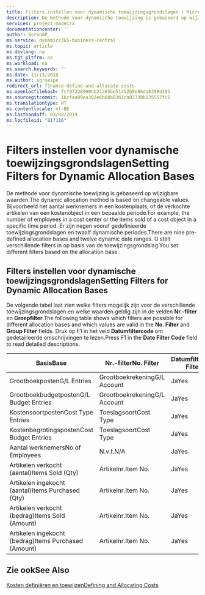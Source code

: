 ```yaml
---
title: Filters instellen voor dynamische toewijzingsgrondslagen | Microsoft Docs
description: De methode voor dynamische toewijzing is gebaseerd op wijzigbare waarden. Bijvoorbeeld het aantal werknemers in een kostenplaats, of de verkochte artikelen van een kostenobject in een bepaalde periode. Er zijn negen vooraf gedefinieerde toewijzingsgrondslagen en twaalf dynamische periodes. U stelt verschillende filters in op basis van de toewijzingsgrondslag.
services: project-madeira
documentationcenter: ''
author: SorenGP
ms.service: dynamics365-business-central
ms.topic: article
ms.devlang: na
ms.tgt_pltfrm: na
ms.workload: na
ms.search.keywords: ''
ms.date: 11/13/2018
ms.author: sgroespe
redirect_url: finance-define-and-allocate-costs
ms.openlocfilehash: fcf97328900bb21a85be51452b9e86da8398d195
ms.sourcegitcommit: 1bcfaa99ea302e6b84b8361ca02730b135557fc1
ms.translationtype: HT
ms.contentlocale: nl-BE
ms.lasthandoff: 03/08/2019
ms.locfileid: "817116"
---
```

# <a name="setting-filters-for-dynamic-allocation-bases"></a><span data-ttu-id="e4035-106">Filters instellen voor dynamische toewijzingsgrondslagen</span><span class="sxs-lookup"><span data-stu-id="e4035-106">Setting Filters for Dynamic Allocation Bases</span></span>
<span data-ttu-id="e4035-107">De methode voor dynamische toewijzing is gebaseerd op wijzigbare waarden.</span><span class="sxs-lookup"><span data-stu-id="e4035-107">The dynamic allocation method is based on changeable values.</span></span> <span data-ttu-id="e4035-108">Bijvoorbeeld het aantal werknemers in een kostenplaats, of de verkochte artikelen van een kostenobject in een bepaalde periode.</span><span class="sxs-lookup"><span data-stu-id="e4035-108">For example, the number of employees in a cost center or the items sold of a cost object in a specific time period.</span></span> <span data-ttu-id="e4035-109">Er zijn negen vooraf gedefinieerde toewijzingsgrondslagen en twaalf dynamische periodes.</span><span class="sxs-lookup"><span data-stu-id="e4035-109">There are nine pre-defined allocation bases and twelve dynamic date ranges.</span></span> <span data-ttu-id="e4035-110">U stelt verschillende filters in op basis van de toewijzingsgrondslag.</span><span class="sxs-lookup"><span data-stu-id="e4035-110">You set different filters based on the allocation base.</span></span>  

## <a name="setting-filters-for-dynamic-allocation-bases"></a><span data-ttu-id="e4035-111">Filters instellen voor dynamische toewijzingsgrondslagen</span><span class="sxs-lookup"><span data-stu-id="e4035-111">Setting Filters for Dynamic Allocation Bases</span></span>  
 <span data-ttu-id="e4035-112">De volgende tabel laat zien welke filters mogelijk zijn voor de verschillende toewijzingsgrondslagen en welke waarden geldig zijn in de velden **Nr.-filter** en **Groepfilter**.</span><span class="sxs-lookup"><span data-stu-id="e4035-112">The following table shows which filters are possible for different allocation bases and which values are valid in the **No. Filter** and **Group Filter** fields.</span></span> <span data-ttu-id="e4035-113">Druk op F1 in het veld **Datumfiltercode** om gedetailleerde omschrijvingen te lezen.</span><span class="sxs-lookup"><span data-stu-id="e4035-113">Press F1 in the **Date Filter Code** field to read detailed descriptions.</span></span>  

|<span data-ttu-id="e4035-114">**Basis**</span><span class="sxs-lookup"><span data-stu-id="e4035-114">**Base**</span></span>|<span data-ttu-id="e4035-115">**Nr.-filter**</span><span class="sxs-lookup"><span data-stu-id="e4035-115">**No. Filter**</span></span>|<span data-ttu-id="e4035-116">**Datumfiltercode**</span><span class="sxs-lookup"><span data-stu-id="e4035-116">**Date Filter Code**</span></span>|<span data-ttu-id="e4035-117">**Kostenplaatsfilter**</span><span class="sxs-lookup"><span data-stu-id="e4035-117">**Cost Center Filter**</span></span>|<span data-ttu-id="e4035-118">**Kostenobjectfilter**</span><span class="sxs-lookup"><span data-stu-id="e4035-118">**Cost Object Filter**</span></span>|<span data-ttu-id="e4035-119">**Groepfilter**</span><span class="sxs-lookup"><span data-stu-id="e4035-119">**Group Filter**</span></span>|  
|--------------|----------------------------------------|----------------------------------------------|------------------------------------------------|------------------------------------------------|------------------------------------------|  
|<span data-ttu-id="e4035-120">Grootboekposten</span><span class="sxs-lookup"><span data-stu-id="e4035-120">G/L Entries</span></span>|<span data-ttu-id="e4035-121">Grootboekrekening</span><span class="sxs-lookup"><span data-stu-id="e4035-121">G/L Account</span></span>|<span data-ttu-id="e4035-122">Ja</span><span class="sxs-lookup"><span data-stu-id="e4035-122">Yes</span></span>|<span data-ttu-id="e4035-123">Ja</span><span class="sxs-lookup"><span data-stu-id="e4035-123">Yes</span></span>|<span data-ttu-id="e4035-124">Ja</span><span class="sxs-lookup"><span data-stu-id="e4035-124">Yes</span></span>|<span data-ttu-id="e4035-125">N.v.t.</span><span class="sxs-lookup"><span data-stu-id="e4035-125">N/A</span></span>|  
|<span data-ttu-id="e4035-126">Grootboekbudgetposten</span><span class="sxs-lookup"><span data-stu-id="e4035-126">G/L Budget Entries</span></span>|<span data-ttu-id="e4035-127">Grootboekrekening</span><span class="sxs-lookup"><span data-stu-id="e4035-127">G/L Account</span></span>|<span data-ttu-id="e4035-128">Ja</span><span class="sxs-lookup"><span data-stu-id="e4035-128">Yes</span></span>|<span data-ttu-id="e4035-129">Ja</span><span class="sxs-lookup"><span data-stu-id="e4035-129">Yes</span></span>|<span data-ttu-id="e4035-130">Ja</span><span class="sxs-lookup"><span data-stu-id="e4035-130">Yes</span></span>|<span data-ttu-id="e4035-131">Budgetnaam</span><span class="sxs-lookup"><span data-stu-id="e4035-131">G/L Budget Name</span></span>|  
|<span data-ttu-id="e4035-132">Kostensoortposten</span><span class="sxs-lookup"><span data-stu-id="e4035-132">Cost Type Entries</span></span>|<span data-ttu-id="e4035-133">Toeslagsoort</span><span class="sxs-lookup"><span data-stu-id="e4035-133">Cost Type</span></span>|<span data-ttu-id="e4035-134">Ja</span><span class="sxs-lookup"><span data-stu-id="e4035-134">Yes</span></span>|<span data-ttu-id="e4035-135">Ja</span><span class="sxs-lookup"><span data-stu-id="e4035-135">Yes</span></span>|<span data-ttu-id="e4035-136">Ja</span><span class="sxs-lookup"><span data-stu-id="e4035-136">Yes</span></span>|<span data-ttu-id="e4035-137">N.v.t.</span><span class="sxs-lookup"><span data-stu-id="e4035-137">N/A</span></span>|  
|<span data-ttu-id="e4035-138">Kostenbegrotingsposten</span><span class="sxs-lookup"><span data-stu-id="e4035-138">Cost Budget Entries</span></span>|<span data-ttu-id="e4035-139">Toeslagsoort</span><span class="sxs-lookup"><span data-stu-id="e4035-139">Cost Type</span></span>|<span data-ttu-id="e4035-140">Ja</span><span class="sxs-lookup"><span data-stu-id="e4035-140">Yes</span></span>|<span data-ttu-id="e4035-141">Ja</span><span class="sxs-lookup"><span data-stu-id="e4035-141">Yes</span></span>|<span data-ttu-id="e4035-142">Ja</span><span class="sxs-lookup"><span data-stu-id="e4035-142">Yes</span></span>|<span data-ttu-id="e4035-143">Budget</span><span class="sxs-lookup"><span data-stu-id="e4035-143">Budget Name</span></span>|  
|<span data-ttu-id="e4035-144">Aantal werknemers</span><span class="sxs-lookup"><span data-stu-id="e4035-144">No of Employees</span></span>|<span data-ttu-id="e4035-145">N.v.t.</span><span class="sxs-lookup"><span data-stu-id="e4035-145">N/A</span></span>|<span data-ttu-id="e4035-146">Ja</span><span class="sxs-lookup"><span data-stu-id="e4035-146">Yes</span></span>|<span data-ttu-id="e4035-147">Ja</span><span class="sxs-lookup"><span data-stu-id="e4035-147">Yes</span></span>|<span data-ttu-id="e4035-148">Ja</span><span class="sxs-lookup"><span data-stu-id="e4035-148">Yes</span></span>|<span data-ttu-id="e4035-149">N.v.t.</span><span class="sxs-lookup"><span data-stu-id="e4035-149">N/A</span></span>|  
|<span data-ttu-id="e4035-150">Artikelen verkocht (aantal)</span><span class="sxs-lookup"><span data-stu-id="e4035-150">Items Sold (Qty)</span></span>|<span data-ttu-id="e4035-151">Artikelnr.</span><span class="sxs-lookup"><span data-stu-id="e4035-151">Item No.</span></span>|<span data-ttu-id="e4035-152">Ja</span><span class="sxs-lookup"><span data-stu-id="e4035-152">Yes</span></span>|<span data-ttu-id="e4035-153">Ja</span><span class="sxs-lookup"><span data-stu-id="e4035-153">Yes</span></span>|<span data-ttu-id="e4035-154">Ja</span><span class="sxs-lookup"><span data-stu-id="e4035-154">Yes</span></span>|<span data-ttu-id="e4035-155">Voorraadboekingsgroep</span><span class="sxs-lookup"><span data-stu-id="e4035-155">Inventory Posting Group</span></span>|  
|<span data-ttu-id="e4035-156">Artikelen ingekocht (aantal)</span><span class="sxs-lookup"><span data-stu-id="e4035-156">Items Purchased (Qty)</span></span>|<span data-ttu-id="e4035-157">Artikelnr.</span><span class="sxs-lookup"><span data-stu-id="e4035-157">Item No.</span></span>|<span data-ttu-id="e4035-158">Ja</span><span class="sxs-lookup"><span data-stu-id="e4035-158">Yes</span></span>|<span data-ttu-id="e4035-159">Ja</span><span class="sxs-lookup"><span data-stu-id="e4035-159">Yes</span></span>|<span data-ttu-id="e4035-160">Ja</span><span class="sxs-lookup"><span data-stu-id="e4035-160">Yes</span></span>|<span data-ttu-id="e4035-161">Voorraadboekingsgroep</span><span class="sxs-lookup"><span data-stu-id="e4035-161">Inventory Posting Group</span></span>|  
|<span data-ttu-id="e4035-162">Artikelen verkocht (bedrag)</span><span class="sxs-lookup"><span data-stu-id="e4035-162">Items Sold (Amount)</span></span>|<span data-ttu-id="e4035-163">Artikelnr.</span><span class="sxs-lookup"><span data-stu-id="e4035-163">Item No.</span></span>|<span data-ttu-id="e4035-164">Ja</span><span class="sxs-lookup"><span data-stu-id="e4035-164">Yes</span></span>|<span data-ttu-id="e4035-165">Ja</span><span class="sxs-lookup"><span data-stu-id="e4035-165">Yes</span></span>|<span data-ttu-id="e4035-166">Ja</span><span class="sxs-lookup"><span data-stu-id="e4035-166">Yes</span></span>|<span data-ttu-id="e4035-167">Voorraadboekingsgroep</span><span class="sxs-lookup"><span data-stu-id="e4035-167">Inventory Posting Group</span></span>|  
|<span data-ttu-id="e4035-168">Artikelen ingekocht (bedrag)</span><span class="sxs-lookup"><span data-stu-id="e4035-168">Items Purchased (Amount)</span></span>|<span data-ttu-id="e4035-169">Artikelnr.</span><span class="sxs-lookup"><span data-stu-id="e4035-169">Item No.</span></span>|<span data-ttu-id="e4035-170">Ja</span><span class="sxs-lookup"><span data-stu-id="e4035-170">Yes</span></span>|<span data-ttu-id="e4035-171">Ja</span><span class="sxs-lookup"><span data-stu-id="e4035-171">Yes</span></span>|<span data-ttu-id="e4035-172">Ja</span><span class="sxs-lookup"><span data-stu-id="e4035-172">Yes</span></span>|<span data-ttu-id="e4035-173">Voorraadboekingsgroep</span><span class="sxs-lookup"><span data-stu-id="e4035-173">Inventory Posting Group</span></span>|  

## <a name="see-also"></a><span data-ttu-id="e4035-174">Zie ook</span><span class="sxs-lookup"><span data-stu-id="e4035-174">See Also</span></span>  
[<span data-ttu-id="e4035-175">Kosten definiëren en toewijzen</span><span class="sxs-lookup"><span data-stu-id="e4035-175">Defining and Allocating Costs</span></span>](finance-define-and-allocate-costs.md)
